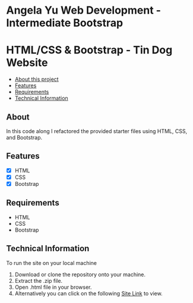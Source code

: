 # Angela Yu Web Development - Intermediate Bootstrap
# HTML/CSS & Bootstrap - Tin Dog Website

- [About this project](#about)
- [Features](#features)
- [Requirements](#requirements)
- [Technical Information](#technical_information)

<a name="about"></a>
## About
In this code along I refactored the provided starter files using
HTML, CSS, and Bootstrap.

<a name="features"></a>
## Features
- [x] HTML
- [x] CSS
- [x] Bootstrap

<a name="requirements"></a>
## Requirements
- HTML
- CSS
- Bootstrap

<a name="technical_information"></a>
## Technical Information

To run the site on your local machine

1. Download or clone the repository onto your machine.
2. Extract the .zip file.
3. Open .html file in your browser.
5. Alternatively you can click on the following [Site Link](https://tvpkn-9192.github.io/tindog/ "Site Link") to view.
